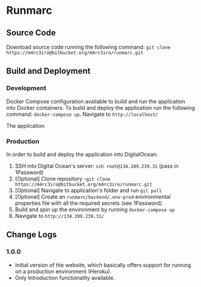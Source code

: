 # Runmarc

## Source Code

Download source code running the following command: `git clone https://m4rc3iro@bitbucket.org/m4rc3iro/runmarc.git`

## Build and Deployment

### Development

Docker Compose configuration available to build and run the application into Docker containers. To build and deploy the application run the following command: `docker-compose up`. Navigate to `http://localhost/`

The application

### Production

In order to build and deploy the application into DigitalOcean:

1. SSH into Digital Ocean's server: `ssh root@134.209.239.31` (pass in 1Password)
1. [Optional] Clone repository -`git clone https://m4rc3iro@bitbucket.org/m4rc3iro/runmarc.git`
1. [Optional] Navigate to application's folder and run `git pull`
1. [Optional] Create an `runmarc/backend/.env-prod` environmental properties file with all the required secrets (see 1Password)
1. Build and spin up the environment by running `docker-compose up`
1. Navigate to `http://134.209.239.31/`

## Change Logs

### 1.0.0

- Initial version of the website, which basically offers support for running on a production environment (Heroku).
- Only Introduction functionality available.
